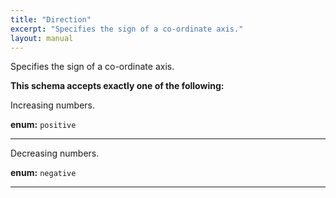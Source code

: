 ```yaml
---
title: "Direction"
excerpt: "Specifies the sign of a co-ordinate axis."
layout: manual
---
```


Specifies the sign of a co-ordinate axis.





**This schema accepts exactly one of the following:**

Increasing numbers.

**enum:** `positive`








----
Decreasing numbers.

**enum:** `negative`








----




